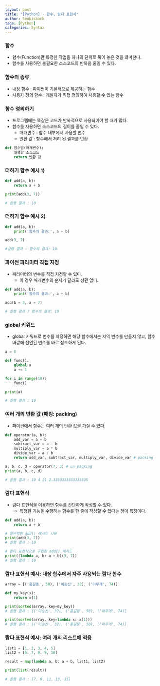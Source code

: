 ```yaml
---
layout: post
title: "[Python] - 함수, 람다 표현식"
author: Seobisback
tags: [Python]
categories: Syntax
---
```


### 함수

- 함수(Function)란 특정한 작업을 하나의 단위로 묶어 놓은 것을 의미한다.
- 함수를 사용하면 불필요한 소스코드의 반복을 줄일 수 있다.

### 함수의 종류

- 내장 함수 : 파이썬이 기본적으로 제공하는 함수
- 사용자 정의 함수 : 개발자가 직접 정의하여 사용할 수 있는 함수

### 함수 정의하기

- 프로그램에는 똑같은 코드가 반복적으로 사용되어야 할 때가 많다.
- 함수를 사용하면 소스코드의 길이를 줄일 수 있다.
  - 매개변수 : 함수 내부에서 사용할 변수
  - 반환 값 : 함수에서 처리 된 결과를 반환

```python
def 함수명(매개변수):
	실행할 소스코드
	return 반환 값
```

### 더하기 함수 예시 1)

```python
def add(a, b):
	return a + b

print(add(3, 7))

# 실행 결과 : 10
```

### 더하기 함수 예시 2)

```python
def add(a, b):
	print('함수의 결과:', a + b)

add(3, 7)

#실행 결과 : 함수의 결과: 10
```

### 파이썬 파라미터 직접 지정

- 파라미터의 변수를 직접 지정할 수 있다.
  - 이 경우 매개변수의 순서가 달라도 상관 없다.

```python
def add(a, b):
	print('함수의 결과:', a + b)

add(b = 3, a = 7)

# 실행 결과 ) 함수의 결과: 10
```

### global 키워드

- global 키워드로 변수를 지정하면 해당 함수에서는 지역 변수를 만들지 않고, 함수 바깥에 선언된 변수를 바로 참조하게 된다.

```python
a = 0

def func():
	global a
	a += 1

for i in range(10):
	func()

print(a)

# 실행 결과 : 10
```

### 여러 개의 반환 값 (패킹: packing)

- 파이썬에서 함수는 여러 개의 반환 값을 가질 수 있다.

```python
def operator(a, b):
	add_var = a + b
	subtract_var = a - b
	multiply_var = a * b
	divide_var = a / b
	return add_var, subtract_var, multiply_var, divide_var # packing

a, b, c, d = operator(7, 3) # un packing
print(a, b, c, d)

# 실행 결과 : 10 4 21 2.3333333333333335
```

### 람다 표현식

- 람다 표현식을 이용하면 함수를 간단하게 작성할 수 있다.
  - 특정한 기능을 수행하는 함수를 한 줄에 작성할 수 있다는 점이 특징이다.

```python
def add(a, b):
	return a + b

# 일반적인 add() 메서드 사용
print(add(3, 7))
# 실행 결과 : 10

# 람다 표현식으로 구현한 add() 메서드
print((lambda a, b: a + b)(3, 7))
# 실행 결과 : 10
```

### 람다 표현식 예시: 내장 함수에서 자주 사용되는 람다 함수

```python
array = [('홍길동', 50), ('이순신', 32), ('아무개', 74)]

def my_key(x):
	return x[1]

print(sorted(array, key=my_key))
# 실행 결과 : [('이순신', 32), ('홍길동', 50), ('아무개', 74)]

print(sorted(array, key=lambda x: x[1]))
# 실행 결과 : [('이순신', 32), ('홍길동', 50), ('아무개', 74)]

```

### 람다 표현식 예시: 여러 개의 리스트에 적용

```python
list1 = [1, 2, 3, 4, 5]
list2 = [6, 7, 8, 9, 10]

result = map(lambda a, b: a + b, list1, list2)

print(list(result))

# 실행 결과 : [7, 9, 11, 13, 15]
```